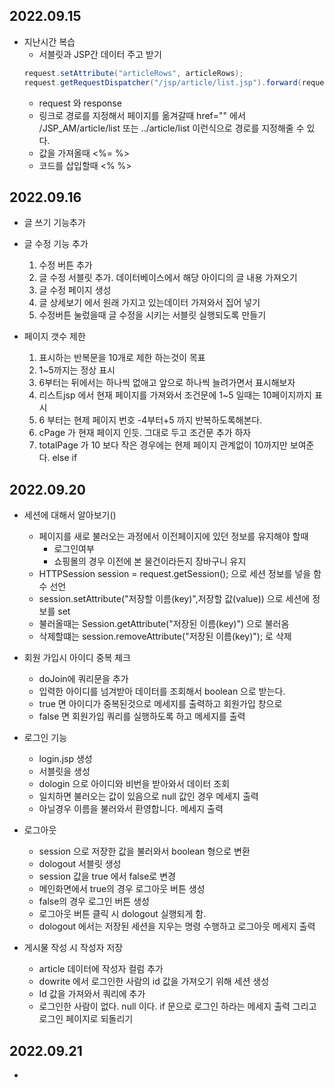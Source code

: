 ## 2022.09.15
- 지난시간 복습
    - 서블릿과 JSP간 데이터 주고 받기
    ```java
    request.setAttribute("articleRows", articleRows);
    request.getRequestDispatcher("/jsp/article/list.jsp").forward(request, response);
    ```
    - request 와 response
    - 링크로 경로를 지정해서 페이지를 옮겨갈때 href="" 에서 /JSP_AM/article/list 또는 ../article/list 이런식으로 경로를 지정해줄 수 있다.
    - 값을 가져올때 <%= %>
    - 코드를 삽입할때 <% %>
    
## 2022.09.16
- 글 쓰기 기능추가


- 글 수정 기능 추가
    1. 수정 버튼 추가
    2. 글 수정 서블릿 추가. 데이터베이스에서 해당 아이디의 글 내용 가져오기
    3. 글 수정 페이지 생성
    4. 글 상세보기 에서 원래 가지고 있는데이터 가져와서 집어 넣기
    5. 수정버튼 눌렀을때 글 수정을 시키는 서블릿 실행되도록 만들기


- 페이지 갯수 제한
    1. 표시하는 반복문을 10개로 제한 하는것이 목표
    2. 1~5까지는 정상 표시
    3. 6부터는 뒤에서는 하나씩 없애고 앞으로 하나씩 늘려가면서 표시해보자
    4. 리스트jsp 에서 현재 페이지를 가져와서 조건문에 1~5 일때는 10페이지까지 표시
    5. 6 부터는 현제 페이지 번호 -4부터+5 까지 반복하도록해본다.
    6. cPage 가  현재 페이지 인듯. 그대로 두고 조건문 추가 하자
    7. totalPage 가 10 보다 작은 경우에는 현제 페이지 관계없이 10까지만 보여준다. else if


## 2022.09.20
-  세션에 대해서 알아보기()
    - 페이지를 새로 불러오는 과정에서 이전페이지에 있던 정보를 유지해야 할때
        - 로그인여부
        - 쇼핑몰의 경우 이전에 본 물건이라든지 장바구니 유지
    - HTTPSession session = request.getSession(); 으로 세션 정보를 넣을 함수 선언
    - session.setAttribute("저장할 이름(key)",저장할 값(value)) 으로 세션에 정보를 set
    - 불러올때는 Session.getAttribute("저장된 이름(key)") 으로 불러옴
    - 삭제할떄는 session.removeAttribute("저장된 이름(key)"); 로 삭제

- 회원 가입시 아이디 중복 체크
    - doJoin에 쿼리문을 추가
    - 입력한 아이디를 넘겨받아 데이터를 조회해서 boolean 으로 받는다.
    - true 면 아이디가 중복된것으로 메세지를 출력하고 회원가입 창으로
    - false 면 회원가입 쿼리를 실행하도록 하고 메세지를 출력

- 로그인 기능
    - login.jsp 생성
    - 서블릿을 생성
    - dologin 으로 아이디와 비번을 받아와서 데이터 조회
    - 일치하면 불러오는 값이 있음으로 null 값인 경우 메세지 출력
    - 아닐경우 이름을 불러와서 환영합니다. 메세지 출력

- 로그아웃
    - session 으로 저장한 값을 불러와서 boolean 형으로 변환
    - dologout 서블릿 생성
    - session 값을 true 에서 false로 변경
    - 메인화면에서 true의 경우 로그아웃 버튼 생성
    - false의 경우 로그인 버튼 생성
    - 로그아웃 버튼 클릭 시 dologout 실행되게 함.
    - dologout 에서는 저장된 세션을 지우는 명령 수행하고 로그아웃 메세지 출력

- 게시물 작성 시 작성자 저장
    - article 데이터에 작성자 컬럼 추가
    - dowrite 에서 로그인한 사람의 id 값을 가져오기 위해 세션 생성
    - Id 값을 가져와서 쿼리에 추가
    - 로그인한 사람이 없다. null 이다. if 문으로 로그인 하라는 메세지 출력 그리고 로그인 페이지로 되돌리기

## 2022.09.21

- 